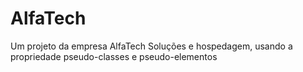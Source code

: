 # AlfaTech
Um projeto da empresa AlfaTech Soluções e hospedagem, usando a propriedade pseudo-classes e pseudo-elementos 
